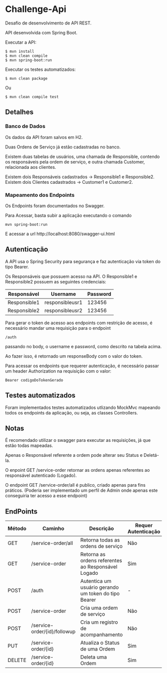 # Challenge-Api

Desafio de desenvolvimento de API REST.

API desenvolvida com Spring Boot.

Executar a API:

```
$ mvn install
$ mvn clean compile
$ mvn spring-boot:run
```

Executar os testes automatizados:

```
$ mvn clean package
```
Ou
```
$ mvn clean compile test
```

## Detalhes

### Banco de Dados

Os dados da API foram salvos em H2.

Duas Ordens de Serviço já estão cadastradas no banco.

Existem duas tabelas de usuários, uma chamada de Responsible, contendo os responsáveis pela ordem de serviço,
e outra chamada Customer, relacionada aos clientes.

Existem dois Responsáveis cadastrados -> Responsible1 e Responsible2.
Existem dois Clientes cadastrados -> Customer1 e Customer2.

### Mapeamento dos Endpoints

Os Endpoints foram documentados no Swagger.

Para Acessar, basta subir a aplicação executando o comando 
```
mvn spring-boot:run
```
E acessar a url http://localhost:8080/swagger-ui.html

## Autenticação

A API usa o Spring Security para segurança e faz autenticação via token do tipo Bearer.

Os Responsáveis que possuem acesso na API. O Responsible1 e Responsible2 possuem as seguintes credenciais:

|  Responsável | Username | Password |
| ------ | ----------- | ----------- |
| Responsible1 | responsibleusr1 | 123456 |
| Responsible2 | responsibleusr2 | 123456 |

Para gerar o token de acesso aos endpoints com restrição de acesso, é necessário mandar uma requisição para o endpoint

`/auth`

passando no body, o username e password, como descrito na tabela acima.

Ao fazer isso, é retornado um responseBody com o valor do token.

Para acessar os endpoints que requerer autenticação, é necessário passar um header Authorization na requisição com o valor:

`Bearer codigoDoTokenGerado`

## Testes automatizados

Foram implementados testes automatizados utlizando MockMvc mapeando todos os endpoints da aplicação, ou seja, as classes Controllers. 

## Notas

É recomendado utilizar o swagger para executar as requisições, já que estão todas mapeadas.

Apenas o Responsável referente a ordem pode alterar seu Status e Deletá-la.

O enpoint GET /service-order retornar as ordens apenas referentes ao responsável autenticado (Logado).

O endpoint GET /service-order/all é publico, criado apenas para fins práticos. (Poderia ser implementado um perfil de Admin onde apenas este conseguiria ter acesso a esse endpoint)


## EndPoints
| Método | Caminho | Descrição | Requer Autenticação |
| ------ | ----------- | ----------- | ----------- |
| GET | /service-order/all | Retorna todas as ordens de serviço | Não |
| GET | /service-order| Retorna as ordens referentes ao Responsável Logado | Sim |
| POST | /auth | Autentica um usuário gerando um token do tipo Bearer | - |
| POST | /service-order| Cria uma ordem de serviço | Não |
| POST | /service-order/{id}/followup | Cria um registro de acompanhamento | Não |
| PUT | /service-order/{id}| Atualiza o Status de uma Ordem | Sim |
| DELETE | /service-order/{id} | Deleta uma Ordem | Sim |




